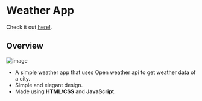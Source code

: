 # Weather App
Check it out [here!](https://srinivas-chandu.github.io/weather-app/).

## Overview
![image](https://user-images.githubusercontent.com/80870847/152469038-39664c39-b40e-40bf-8c7e-5b03561cbb44.png)

- A simple weather app that uses Open weather api to get weather data of a city.
- Simple and elegant design.
- Made using **HTML/CSS** and **JavaScript**.
